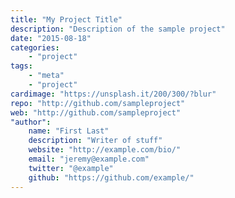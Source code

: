 ```yaml
---
title: "My Project Title"
description: "Description of the sample project"
date: "2015-08-18"
categories:
    - "project"
tags:
    - "meta"
    - "project"
cardimage: "https://unsplash.it/200/300/?blur" 
repo: "http://github.com/sampleproject" 
web: "http://github.com/sampleproject"
"author":
    name: "First Last"
    description: "Writer of stuff"
    website: "http://example.com/bio/"
    email: "jeremy@example.com"
    twitter: "@example"
    github: "https://github.com/example/"
---
```






